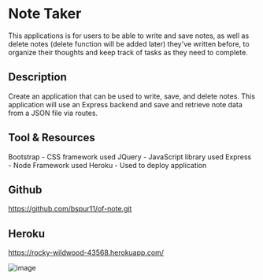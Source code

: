 # Note Taker
This applications is for users to be able to write and save notes, as well as delete notes (delete function will be added later) they've written before, to organize their thoughts and keep track of tasks as they need to complete.

## Description
Create an application that can be used to write, save, and delete notes. This application will use an Express backend and save and retrieve note data from a JSON file via routes. 

## Tool & Resources
Bootstrap - CSS framework used
JQuery - JavaScript library used
Express - Node Framework used
Heroku - Used to deploy application

## Github
https://github.com/bspur11/of-note.git

## Heroku
https://rocky-wildwood-43568.herokuapp.com/

![image](https://user-images.githubusercontent.com/63411329/108654809-74006a00-7497-11eb-82c2-6637e0446d6f.png)
